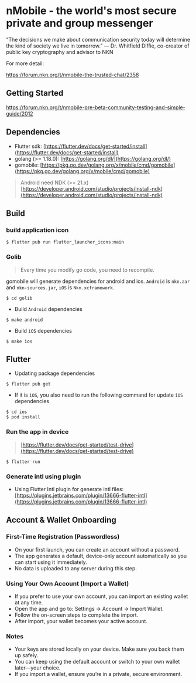 # nMobile - the world's most secure private and group messenger

“The decisions we make about communication security today will determine the kind of society we live in tomorrow.”
                                 — Dr. Whitfield Diffie, co-creator of public key cryptography and advisor to NKN


For more detail: 

https://forum.nkn.org/t/nmobile-the-trusted-chat/2358



## Getting Started

https://forum.nkn.org/t/nmobile-pre-beta-community-testing-and-simple-guide/2012


## Dependencies

* Flutter sdk: [https://flutter.dev/docs/get-started/install](https://flutter.dev/docs/get-started/install)
* golang (>= 1.18.0): [https://golang.org/dl/](https://golang.org/dl/)
* gomobile: [https://pkg.go.dev/golang.org/x/mobile/cmd/gomobile](https://pkg.go.dev/golang.org/x/mobile/cmd/gomobile)
> Android need NDK (>= 21.x) [https://developer.android.com/studio/projects/install-ndk](https://developer.android.com/studio/projects/install-ndk)

## Build

### build application icon
```
$ flutter pub run flutter_launcher_icons:main
```

### Golib

> Every time you modify go code, you need to recompile.

gomobile will generate dependencies for android and ios. `Android` is `nkn.aar` and `nkn-sources.jar`, `iOS` is `Nkn.xcframework`.

```
$ cd golib
```

* Build `Android` dependencies

```
$ make android
```

* Build `iOS` dependencies

```
$ make ios
```

## Flutter

* Updating package dependencies

```
$ flutter pub get
```

* If it is `iOS`, you also need to run the following command for update `iOS` dependencies

```
$ cd ios
$ pod install
```

### Run the app in device

> [https://flutter.dev/docs/get-started/test-drive](https://flutter.dev/docs/get-started/test-drive)

```
$ flutter run
```

### Generate intl using plugin

* Using Flutter Intl plugin for generate intl files: [https://plugins.jetbrains.com/plugin/13666-flutter-intl](https://plugins.jetbrains.com/plugin/13666-flutter-intl)

## Account & Wallet Onboarding

### First-Time Registration (Passwordless)

- On your first launch, you can create an account without a password.
- The app generates a default, device-only account automatically so you can start using it immediately.
- No data is uploaded to any server during this step.

### Using Your Own Account (Import a Wallet)

- If you prefer to use your own account, you can import an existing wallet at any time.
- Open the app and go to: Settings → Account → Import Wallet.
- Follow the on-screen steps to complete the import.
- After import, your wallet becomes your active account.

### Notes

- Your keys are stored locally on your device. Make sure you back them up safely.
- You can keep using the default account or switch to your own wallet later—your choice.
- If you import a wallet, ensure you’re in a private, secure environment.
